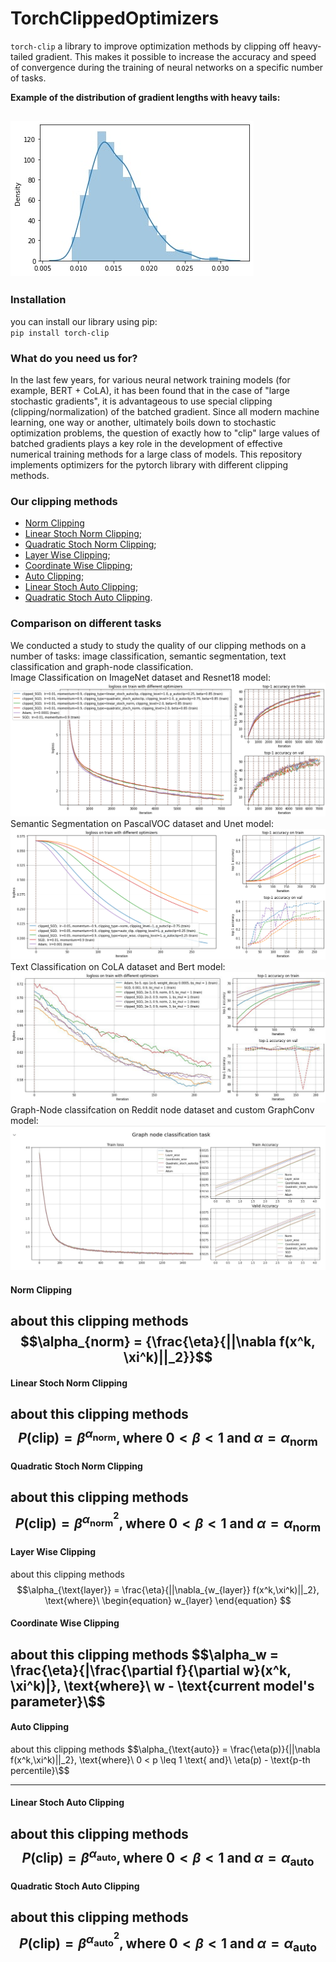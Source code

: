 # TorchClippedOptimizers


`torch-clip` a library to improve optimization methods by clipping off heavy-tailed gradient. This makes it possible to increase the accuracy and speed of convergence during the training of neural networks on a specific number of tasks.

**Example of the distribution of gradient lengths with heavy tails:**

![This is an image](readme_images/heavy_tail.jpg)
------------

### Installation
you can install our library using pip:  
`pip install torch-clip`  


### What do you need us for?
In the last few years, for various neural network training models (for example, BERT + CoLA), it has been found that in the case of "large stochastic gradients", it is advantageous to use special clipping (clipping/normalization) of the batched gradient. Since all modern machine learning, one way or another, ultimately boils down to stochastic optimization problems, the question of exactly how to "clip" large values of batched gradients plays a key role in the development of effective numerical training methods for a large class of models. This repository implements optimizers for the pytorch library with different clipping methods.


### Our clipping methods

+ [Norm Clipping](#NormClip)
+ [Linear Stoch Norm Clipping](#LinearStochNormClip);  
+ [Quadratic Stoch Norm Clipping](#QuadraticStochNormClip);  
+ [Layer Wise Clipping](#LayerWiseClip);  
+ [Coordinate Wise Clipping](#CoordWiseClip);  
+ [Auto Clipping](#AutoClip);  
+ [Linear Stoch Auto Clipping](#LinearStochAutoClip);  
+ [Quadratic Stoch Auto Clipping](#QuadraticStochAutoClip).


### Comparison on different tasks
We conducted a study to study the quality of our clipping methods on a number of tasks: image classification, semantic segmentation, text classification and graph-node classification.  
Image Classification on ImageNet dataset and Resnet18 model:  
![This is an image](readme_images/image-classification.png) 
Semantic Segmentation on PascalVOC dataset and Unet model:  
![This is an image](readme_images/semnatic-segmentation.png) 
Text Classification on CoLA dataset and Bert model:  
![This is an image](readme_images/text-classification.jpg) 
Graph-Node classifcation on Reddit node dataset and custom GraphConv model:  
![This is an image](readme_images/graph-node-classification.jpg) 


#### <a name="NormClip"></a> Norm Clipping
about this clipping methods
$$\alpha_{norm} = {\frac{\eta}{||\nabla f(x^k, \xi^k)||_2}}$$
-----------

#### <a name="LinearStochNormClip"></a> Linear Stoch Norm Clipping
about this clipping methods
$$P(\text{clip})=\beta^{\alpha_{\text{norm}}}, \text{where}\ 0<\beta<1 \text{ and}\ \alpha = \alpha_{\text{norm}}$$
-----------

#### <a name="QuadraticStochNormClip"></a>	Quadratic Stoch Norm Clipping
about this clipping methods  
$$P(\text{clip})=\beta^{\alpha_{\text{norm}}^2},\text{where}\ 0<\beta<1 \text{ and}\ \alpha = \alpha_{\text{norm}}$$
-----------

#### <a name="LayerWiseClip"></a>	Layer Wise Clipping
about this clipping methods  
$$\alpha_{\text{layer}} = \frac{\eta}{||\nabla_{w_{layer}} f(x^k,\xi^k)||_2}, \text{where}\ \begin{equation} w_{layer} \end{equation} $$

#### <a name="CoordWiseClip"></a>	Coordinate Wise Clipping
about this clipping methods
$$\alpha_w = \frac{\eta}{|\frac{\partial f}{\partial w}(x^k, \xi^k)|}, \text{where}\ w - \text{current model's parameter}\$$
-----------

#### <a name="AutoClip"></a>	Auto Clipping
about this clipping methods
$$\alpha_{\text{auto}} = \frac{\eta(p)}{||\nabla f(x^k,\xi^k)||_2}, \text{where}\  0 < p \leq 1 \text{ and}\ \eta(p) - \text{p-th percentile}\$$

-----------

#### <a name="LinearStochAutoClip"></a>	Linear Stoch Auto Clipping
about this clipping methods  
$$P(\text{clip})=\beta^{\alpha_{\text{auto}}}, \text{where}\ 0<\beta<1 \text{ and}\ \alpha = \alpha_{\text{auto}} $$
-----------

#### <a name="QuadraticStochAutoClip"></a>	Quadratic Stoch Auto Clipping
about this clipping methods  
$$P(\text{clip})=\beta^{\alpha_{\text{auto}}^2}, \text{where}\ 0<\beta<1 \text{ and}\ \alpha = \alpha_{\text{auto}}$$
-----------
